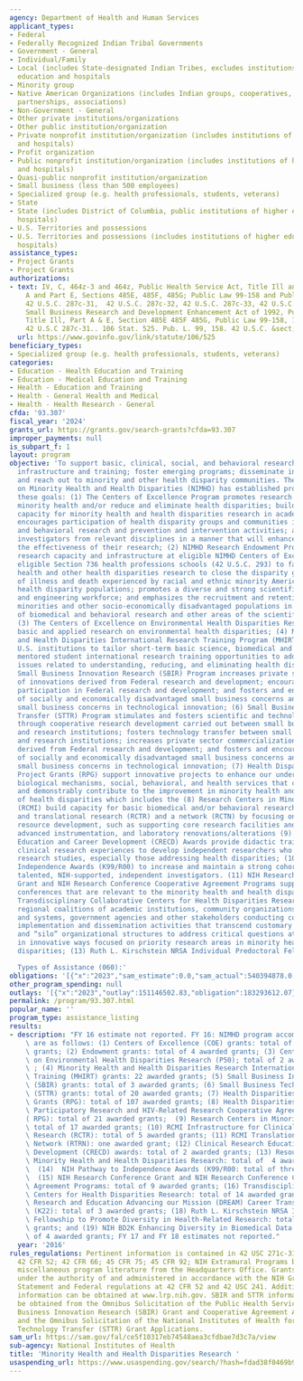 ```yaml
---
agency: Department of Health and Human Services
applicant_types:
- Federal
- Federally Recognized Indian Tribal Governments
- Government - General
- Individual/Family
- Local (includes State-designated Indian Tribes, excludes institutions of higher
  education and hospitals
- Minority group
- Native American Organizations (includes Indian groups, cooperatives, corporations,
  partnerships, associations)
- Non-Government - General
- Other private institutions/organizations
- Other public institution/organization
- Private nonprofit institution/organization (includes institutions of higher education
  and hospitals)
- Profit organization
- Public nonprofit institution/organization (includes institutions of higher education
  and hospitals)
- Quasi-public nonprofit institution/organization
- Small business (less than 500 employees)
- Specialized group (e.g. health professionals, students, veterans)
- State
- State (includes District of Columbia, public institutions of higher education and
  hospitals)
- U.S. Territories and possessions
- U.S. Territories and possessions (includes institutions of higher education and
  hospitals)
assistance_types:
- Project Grants
- Project Grants
authorizations:
- text: IV, C, 464z-3 and 464z, Public Health Service Act, Title Ill and IV, Part
    A and Part E, Sections 485E, 485F, 485G; Public Law 99-158 and Public Law 106-525;
    42 U.S.C. 287c-31,  42 U.S.C. 287c-32, 42 U.S.C. 287c-33, 42 U.S.C. 241 and 285;
    Small Business Research and Development Enhancement Act of 1992, Public Law 102-564;
    Title Ill, Part A & E, Section 485E 485F 485G, Public Law 99-158, 106 Stat. 525,
    42 U.S.C 287c-31.. 106 Stat. 525. Pub. L. 99, 158. 42 U.S.C. &sect; 287c-31.
  url: https://www.govinfo.gov/link/statute/106/525
beneficiary_types:
- Specialized group (e.g. health professionals, students, veterans)
categories:
- Education - Health Education and Training
- Education - Medical Education and Training
- Health - Education and Training
- Health - General Health and Medical
- Health - Health Research - General
cfda: '93.307'
fiscal_year: '2024'
grants_url: https://grants.gov/search-grants?cfda=93.307
improper_payments: null
is_subpart_f: 1
layout: program
objective: 'To support basic, clinical, social, and behavioral research; promote research
  infrastructure and training; foster emerging programs; disseminate information;
  and reach out to minority and other health disparity communities. The National Institute
  on Minority Health and Health Disparities (NIMHD) has established programs to pursue
  these goals: (1) The Centers of Excellence Program promotes research to improve
  minority health and/or reduce and eliminate health disparities; builds research
  capacity for minority health and health disparities research in academic institutions;
  encourages participation of health disparity groups and communities in biomedical
  and behavioral research and prevention and intervention activities; and brings together
  investigators from relevant disciplines in a manner that will enhance and extend
  the effectiveness of their research; (2) NIMHD Research Endowment Program builds
  research capacity and infrastructure at eligible NIMHD Centers of Excellence or
  eligible Section 736 health professions schools (42 U.S.C. 293) to facilitate minority
  health and other health disparities research to close the disparity gap in the burden
  of illness and death experienced by racial and ethnic minority Americans and other
  health disparity populations; promotes a diverse and strong scientific, technological
  and engineering workforce; and emphasizes the recruitment and retention of underrepresented
  minorities and other socio-economically disadvantaged populations in the fields
  of biomedical and behavioral research and other areas of the scientific workforce;
  (3) The Centers of Excellence on Environmental Health Disparities Research to stimulate
  basic and applied research on environmental health disparities; (4) Minority Health
  and Health Disparities International Research Training Program (MHIRT) awards enable
  U.S. institutions to tailor short-term basic science, biomedical and behavioral
  mentored student international research training opportunities to address global
  issues related to understanding, reducing, and eliminating health disparities; (5)
  Small Business Innovation Research (SBIR) Program increases private sector commercialization
  of innovations derived from Federal research and development; encourages small business
  participation in Federal research and development; and fosters and encourages participation
  of socially and economically disadvantaged small business concerns and women-owned
  small business concerns in technological innovation; (6) Small Business Technology
  Transfer (STTR) Program stimulates and fosters scientific and technological innovation
  through cooperative research development carried out between small business concerns
  and research institutions; fosters technology transfer between small business concerns
  and research institutions; increases private sector commercialization of innovations
  derived from Federal research and development; and fosters and encourages participation
  of socially and economically disadvantaged small business concerns and women-owned
  small business concerns in technological innovation; (7) Health Disparities Research
  Project Grants (RPG) support innovative projects to enhance our understanding of
  biological mechanisms, social, behavioral, and health services that can directly
  and demonstrably contribute to the improvement in minority health and the elimination
  of health disparities which includes the (8) Research Centers in Minority Institutions
  (RCMI) build capacity for basic biomedical and/or behavioral research, clinical
  and translational research (RCTR) and a network (RCTN) by focusing on institutional
  resource development, such as supporting core research facilities and staff, purchasing
  advanced instrumentation, and laboratory renovations/alterations (9) Clinical Research
  Education and Career Development (CRECD) Awards provide didactic training and mentored
  clinical research experiences to develop independent researchers who can lead clinical
  research studies, especially those addressing health disparities; (10) Pathway to
  Independence Awards (K99/R00) to increase and maintain a strong cohort of new and
  talented, NIH-supported, independent investigators. (11) NIH Research Conference
  Grant and NIH Research Conference Cooperative Agreement Programs support high-quality
  conferences that are relevant to the minority health and health disparities; (12)
  Transdisciplinary Collaborative Centers for Health Disparities Research comprise
  regional coalitions of academic institutions, community organizations, service providers
  and systems, government agencies and other stakeholders conducting coordinated research,
  implementation and dissemination activities that transcend customary approaches
  and “silo” organizational structures to address critical questions at multiple levels
  in innovative ways focused on priority research areas in minority health and health
  disparities; (13) Ruth L. Kirschstein NRSA Individual Predoctoral Fellowshi

  Types of Assistance (060):'
obligations: '[{"x":"2023","sam_estimate":0.0,"sam_actual":540394878.0,"usa_spending_actual":448406093.42},{"x":"2024","sam_estimate":0.0,"sam_actual":489444934.0,"usa_spending_actual":453659786.26},{"x":"2025","sam_estimate":0.0,"sam_actual":489444934.0,"usa_spending_actual":32338924.0}]'
other_program_spending: null
outlays: '[{"x":"2023","outlay":151146502.83,"obligation":183293612.07},{"x":"2024","outlay":45574925.65,"obligation":87649497.1},{"x":"2025","outlay":0.0,"obligation":296519.0}]'
permalink: /program/93.307.html
popular_name: ''
program_type: assistance_listing
results:
- description: "FY 16 estimate not reported. FY 16: NIMHD program accomplishments\
    \ are as follows: (1) Centers of Excellence (COE) grants: total of 38 awarded\
    \ grants; (2) Endowment grants: total of 4 awarded grants; (3) Centers of Excellence\
    \ on Environmental Health Disparities Research (P50); total of 2 awarded grants\
    \ ; (4) Minority Health and Health Disparities Research International Research\
    \ Training (MHIRT) grants: 22 awarded grants; (5) Small Business Innovation Research\
    \ (SBIR) grants: total of 3 awarded grants; (6) Small Business Technology Transfer\
    \ (STTR) grants: total of 20 awarded grants; (7) Health Disparities Research Project\
    \ Grants (RPG): total of 107 awarded grants; (8) Health Disparities Community-Based\
    \ Participatory Research and HIV-Related Research Cooperative Agreements-\r\n\
    ( RPG): total of 21 awarded grants;  (9) Research Centers in Minority Institutions:\
    \ total of 17 awarded grants; (10) RCMI Infrastructure for Clinical and Translational\
    \ Research (RCTR): total of 5 awarded grants; (11) RCMI Translational Research\
    \ Network (RTRN): one awarded grant; (12) Clinical Research Education and Career\
    \ Development (CRECD) awards: total of 2 awarded grants; (13) Resource-Related\
    \ Minority Health and Health Disparities Research: total of  4 awarded grants;\
    \  (14)  NIH Pathway to Independence Awards (K99/R00: total of three awarded grants;\
    \  (15) NIH Research Conference Grant and NIH Research Conference Cooperative\
    \ Agreement Programs: total of 9 awarded grants; (16) Transdisciplinary Collaborative\
    \ Centers for Health Disparities Research: total of 14 awarded grants; (17) Disparities\
    \ Research and Education Advancing our Mission (DREAM) Career Transition Award\
    \ (K22): total of 3 awarded grants; (18) Ruth L. Kirschstein NRSA Individual Predoctoral\
    \ Fellowship to Promote Diversity in Health-Related Research: total of 4 awarded\
    \ grants; and (19) NIH BD2K Enhancing Diversity in Biomedical Data Science: total\
    \ of 4 awarded grants; FY 17 and FY 18 estimates not reported."
  year: '2016'
rules_regulations: Pertinent information is contained in 42 USC 271c-31 et. Seq.;
  42 CFR 52; 42 CFR 66; 45 CFR 75; 45 CFR 92; NIH Extramural Programs brochure; and
  miscellaneous program literature from the Headquarters Office. Grants will be available
  under the authority of and administered in accordance with the NIH Grants Policy
  Statement and Federal regulations at 42 CFR 52 and 42 USC 241. Additional loan repayment
  information can be obtained at www.lrp.nih.gov. SBIR and STTR information can also
  be obtained from the Omnibus Solicitation of the Public Health Service for Small
  Business Innovation Research (SBIR) Grant and Cooperative Agreement Applications
  and the Omnibus Solicitation of the National Institutes of Health for Small Business
  Technology Transfer (STTR) Grant Applications.
sam_url: https://sam.gov/fal/ce5f10317eb74548aea3cfdbae7d3c7a/view
sub-agency: National Institutes of Health
title: 'Minority Health and Health Disparities Research '
usaspending_url: https://www.usaspending.gov/search/?hash=fdad38f0469b9250015f7e2fbe243924
---
```

